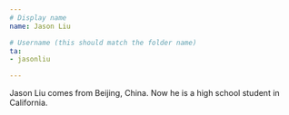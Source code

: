 ```yaml
---
# Display name
name: Jason Liu

# Username (this should match the folder name)
ta:
- jasonliu

---
```


Jason Liu comes from Beijing, China. Now he is a high school student in California. 
